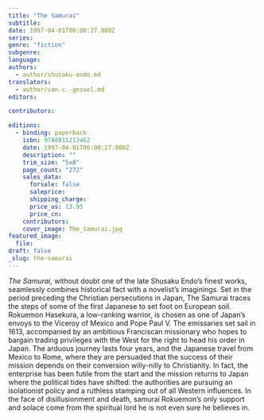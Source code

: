 ```yaml
---
title: "The Samurai"
subtitle:
date: 1997-04-01T06:00:27.000Z
series:
genre: "fiction"
subgenre:
language:
authors:
  - author/shusaku-endo.md
translators:
  - author/van-c.-gessel.md
editors:

contributors:

editions:
  - binding: paperback
    isbn: 9780811213462
    date: 1997-04-01T06:00:27.000Z
    description: ""
    trim_size: "5x8"
    page_count: "272"
    sales_data:
      forsale: false
      saleprice:
      shipping_charge:
      price_us: 13.95
      price_cn:
    contributors:
    cover_image: The_Samurai.jpg
featured_image:
  file:
draft: false
_slug: the-samurai
---
```


_The Samurai_, without doubt one of the late Shusaku Endo’s finest works, seamlessly combines historical fact with a novelist’s imaginings. Set in the period preceding the Christian persecutions in Japan, The Samurai traces the steps of some of the first Japanese to set foot on European soil. Rokuemon Hasekura, a low-ranking warrior, is chosen as one of Japan’s envoys to the Viceroy of Mexico and Pope Paul V. The emissaries set sail in 1613, accompanied by an ambitious Franciscan missionary who hopes to bargain trading privileges with the West for the right to head his order in Japan. The arduous journey lasts four years, and the Japanese travel from Mexico to Rome, where they are persuaded that the success of their mission depends on their conversion willy-nilly to Christianity. In fact, the enterprise has been futile from the start and the mission returns to Japan where the political tides have shifted: the authorities are pursuing an isolationist policy and a ruthless stamping out of all Western influences. In the face of disillusionment and death, samurai Rokuemon’s only support and solace come from the spiritual lord he is not even sure he believes in.

